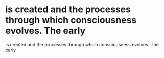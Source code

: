 # is created and the processes through which consciousness evolves. The early

is created and the processes through which consciousness evolves. The early